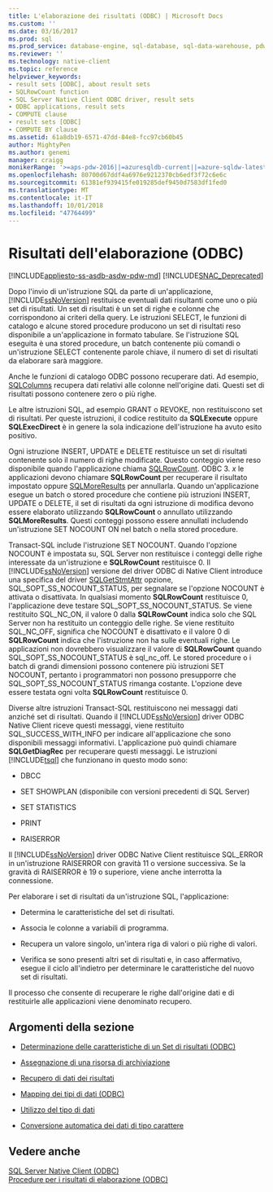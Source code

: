 ```yaml
---
title: L'elaborazione dei risultati (ODBC) | Microsoft Docs
ms.custom: ''
ms.date: 03/16/2017
ms.prod: sql
ms.prod_service: database-engine, sql-database, sql-data-warehouse, pdw
ms.reviewer: ''
ms.technology: native-client
ms.topic: reference
helpviewer_keywords:
- result sets [ODBC], about result sets
- SQLRowCount function
- SQL Server Native Client ODBC driver, result sets
- ODBC applications, result sets
- COMPUTE clause
- result sets [ODBC]
- COMPUTE BY clause
ms.assetid: 61a8db19-6571-47dd-84e8-fcc97cb60b45
author: MightyPen
ms.author: genemi
manager: craigg
monikerRange: '>=aps-pdw-2016||=azuresqldb-current||=azure-sqldw-latest||>=sql-server-2016||=sqlallproducts-allversions||>=sql-server-linux-2017||=azuresqldb-mi-current'
ms.openlocfilehash: 80700d67ddf4a6976e9212370cb6edf3f72c6e6c
ms.sourcegitcommit: 61381ef939415fe019285def9450d7583df1fed0
ms.translationtype: MT
ms.contentlocale: it-IT
ms.lasthandoff: 10/01/2018
ms.locfileid: "47764499"
---
```

# <a name="processing-results-odbc"></a>Risultati dell'elaborazione (ODBC)
[!INCLUDE[appliesto-ss-asdb-asdw-pdw-md](../../includes/appliesto-ss-asdb-asdw-pdw-md.md)]
[!INCLUDE[SNAC_Deprecated](../../includes/snac-deprecated.md)]

  Dopo l'invio di un'istruzione SQL da parte di un'applicazione, [!INCLUDE[ssNoVersion](../../includes/ssnoversion-md.md)] restituisce eventuali dati risultanti come uno o più set di risultati. Un set di risultati è un set di righe e colonne che corrispondono ai criteri della query. Le istruzioni SELECT, le funzioni di catalogo e alcune stored procedure producono un set di risultati reso disponibile a un'applicazione in formato tabulare. Se l'istruzione SQL eseguita è una stored procedure, un batch contenente più comandi o un'istruzione SELECT contenente parole chiave, il numero di set di risultati da elaborare sarà maggiore.  
  
 Anche le funzioni di catalogo ODBC possono recuperare dati. Ad esempio, [SQLColumns](../../relational-databases/native-client-odbc-api/sqlcolumns.md) recupera dati relativi alle colonne nell'origine dati. Questi set di risultati possono contenere zero o più righe.  
  
 Le altre istruzioni SQL, ad esempio GRANT o REVOKE, non restituiscono set di risultati. Per queste istruzioni, il codice restituito da **SQLExecute** oppure **SQLExecDirect** è in genere la sola indicazione dell'istruzione ha avuto esito positivo.  
  
 Ogni istruzione INSERT, UPDATE e DELETE restituisce un set di risultati contenente solo il numero di righe modificate. Questo conteggio viene reso disponibile quando l'applicazione chiama [SQLRowCount](../../relational-databases/native-client-odbc-api/sqlrowcount.md). ODBC 3. *x* le applicazioni devono chiamare **SQLRowCount** per recuperare il risultato impostato oppure [SQLMoreResults](../../relational-databases/native-client-odbc-api/sqlmoreresults.md) per annullarla. Quando un'applicazione esegue un batch o stored procedure che contiene più istruzioni INSERT, UPDATE o DELETE, il set di risultati da ogni istruzione di modifica devono essere elaborato utilizzando **SQLRowCount** o annullato utilizzando **SQLMoreResults**. Questi conteggi possono essere annullati includendo un'istruzione SET NOCOUNT ON nel batch o nella stored procedure.  
  
 Transact-SQL include l'istruzione SET NOCOUNT. Quando l'opzione NOCOUNT è impostata su, SQL Server non restituisce i conteggi delle righe interessate da un'istruzione e **SQLRowCount** restituisce 0. Il [!INCLUDE[ssNoVersion](../../includes/ssnoversion-md.md)] versione del driver ODBC di Native Client introduce una specifica del driver [SQLGetStmtAttr](../../relational-databases/native-client-odbc-api/sqlgetstmtattr.md) opzione, SQL_SOPT_SS_NOCOUNT_STATUS, per segnalare se l'opzione NOCOUNT è attivata o disattivata. In qualsiasi momento **SQLRowCount** restituisce 0, l'applicazione deve testare SQL_SOPT_SS_NOCOUNT_STATUS. Se viene restituito SQL_NC_ON, il valore 0 dalla **SQLRowCount** indica solo che SQL Server non ha restituito un conteggio delle righe. Se viene restituito SQL_NC_OFF, significa che NOCOUNT è disattivato e il valore 0 di **SQLRowCount** indica che l'istruzione non ha sulle eventuali righe. Le applicazioni non dovrebbero visualizzare il valore di **SQLRowCount** quando SQL_SOPT_SS_NOCOUNT_STATUS è sql_nc_off. Le stored procedure o i batch di grandi dimensioni possono contenere più istruzioni SET NOCOUNT, pertanto i programmatori non possono presupporre che SQL_SOPT_SS_NOCOUNT_STATUS rimanga costante. L'opzione deve essere testata ogni volta **SQLRowCount** restituisce 0.  
  
 Diverse altre istruzioni Transact-SQL restituiscono nei messaggi dati anziché set di risultati. Quando il [!INCLUDE[ssNoVersion](../../includes/ssnoversion-md.md)] driver ODBC Native Client riceve questi messaggi, viene restituito SQL_SUCCESS_WITH_INFO per indicare all'applicazione che sono disponibili messaggi informativi. L'applicazione può quindi chiamare **SQLGetDiagRec** per recuperare questi messaggi. Le istruzioni [!INCLUDE[tsql](../../includes/tsql-md.md)] che funzionano in questo modo sono:  
  
-   DBCC  
  
-   SET SHOWPLAN (disponibile con versioni precedenti di SQL Server)  
  
-   SET STATISTICS  
  
-   PRINT  
  
-   RAISERROR  
  
 Il [!INCLUDE[ssNoVersion](../../includes/ssnoversion-md.md)] driver ODBC Native Client restituisce SQL_ERROR in un'istruzione RAISERROR con gravità 11 o versione successiva. Se la gravità di RAISERROR è 19 o superiore, viene anche interrotta la connessione.  
  
 Per elaborare i set di risultati da un'istruzione SQL, l'applicazione:  
  
-   Determina le caratteristiche del set di risultati.  
  
-   Associa le colonne a variabili di programma.  
  
-   Recupera un valore singolo, un'intera riga di valori o più righe di valori.  
  
-   Verifica se sono presenti altri set di risultati e, in caso affermativo, esegue il ciclo all'indietro per determinare le caratteristiche del nuovo set di risultati.  
  
 Il processo che consente di recuperare le righe dall'origine dati e di restituirle alle applicazioni viene denominato recupero.  
  
## <a name="in-this-section"></a>Argomenti della sezione  
  
-   [Determinazione delle caratteristiche di un Set di risultati &#40;ODBC&#41;](../../relational-databases/native-client-odbc-results/determining-the-characteristics-of-a-result-set-odbc.md)  
  
-   [Assegnazione di una risorsa di archiviazione](../../relational-databases/native-client-odbc-results/assigning-storage.md)  
  
-   [Recupero di dati dei risultati](../../relational-databases/native-client-odbc-results/fetching-result-data.md)  
  
-   [Mapping dei tipi di dati &#40;ODBC&#41;](../../relational-databases/native-client-odbc-results/mapping-data-types-odbc.md)  
  
-   [Utilizzo del tipo di dati](../../relational-databases/native-client-odbc-results/data-type-usage.md)  
  
-   [Conversione automatica dei dati di tipo carattere](../../relational-databases/native-client-odbc-results/autotranslation-of-character-data.md)  
  
## <a name="see-also"></a>Vedere anche  
 [SQL Server Native Client &#40;ODBC&#41;](../../relational-databases/native-client/odbc/sql-server-native-client-odbc.md)   
 [Procedure per i risultati di elaborazione &#40;ODBC&#41;](http://msdn.microsoft.com/library/772d9064-c91d-4cac-8b60-fcc16bf76e10)  
  
  
